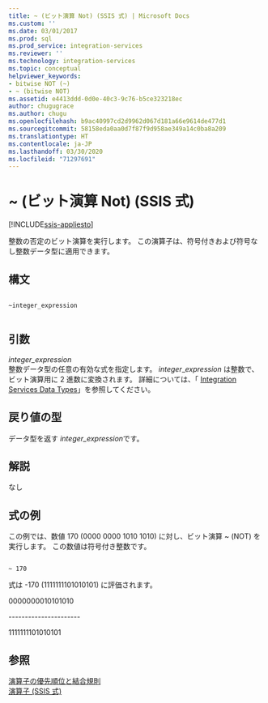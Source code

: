 ```yaml
---
title: ~ (ビット演算 Not) (SSIS 式) | Microsoft Docs
ms.custom: ''
ms.date: 03/01/2017
ms.prod: sql
ms.prod_service: integration-services
ms.reviewer: ''
ms.technology: integration-services
ms.topic: conceptual
helpviewer_keywords:
- bitwise NOT (~)
- ~ (bitwise NOT)
ms.assetid: e4413ddd-0d0e-40c3-9c76-b5ce323218ec
author: chugugrace
ms.author: chugu
ms.openlocfilehash: b9ac40997cd2d9962d067d181a66e9614de477d1
ms.sourcegitcommit: 58158eda0aa0d7f87f9d958ae349a14c0ba8a209
ms.translationtype: HT
ms.contentlocale: ja-JP
ms.lasthandoff: 03/30/2020
ms.locfileid: "71297691"
---
```

# <a name="-bitwise-not-ssis-expression"></a>~ (ビット演算 Not) (SSIS 式)

[!INCLUDE[ssis-appliesto](../../includes/ssis-appliesto-ssvrpluslinux-asdb-asdw-xxx.md)]


  整数の否定のビット演算を実行します。 この演算子は、符号付きおよび符号なし整数データ型に適用できます。  
  
## <a name="syntax"></a>構文  
  
```  
  
~integer_expression  
  
```  
  
## <a name="arguments"></a>引数  
 *integer_expression*  
 整数データ型の任意の有効な式を指定します。 *integer*_*expression* は整数で、ビット演算用に 2 進数に変換されます。 詳細については、「 [Integration Services Data Types](../../integration-services/data-flow/integration-services-data-types.md)」を参照してください。  
  
## <a name="result-types"></a>戻り値の型  
 データ型を返す *integer_expression*です。  
  
## <a name="remarks"></a>解説  
 なし  
  
## <a name="expression-examples"></a>式の例  
 この例では、数値 170 (0000 0000 1010 1010) に対し、ビット演算 ~ (NOT) を実行します。 この数値は符号付き整数です。  
  
```  
  
~ 170  
```  
  
 式は -170 (1111111101010101) に評価されます。  
  
 0000000010101010  
  
 ---------------------\-  
  
 1111111101010101  
  
## <a name="see-also"></a>参照  
 [演算子の優先順位と結合規則](../../integration-services/expressions/operator-precedence-and-associativity.md)   
 [演算子 &#40;SSIS 式&#41;](../../integration-services/expressions/operators-ssis-expression.md)  
  
  
